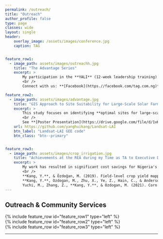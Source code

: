 ```yaml
---
permalink: /outreach/
title: "Outreach"
author_profile: false
type: page
classes: wide
layout: single
header:
    overlay_image: /assets/images/conference.jpg
    caption: TAG


feature_row1:
  - image_path: assets/images/outreachh.jpg
    title: "The Advantage Series"
    excerpt: >
        My participation in the **YALI** (12-week leadership training) not only prepared me for life after school but also equipped me with the necessary knowledge to successfully co-convene **[The Advantage Group](https.//facebook.com/tag.com.ng)**, an organization formed with the vision of giving students and graduates a competitive edge that distinguishes them globally. Each year, we organize inspiring **outreaches, conferences and workshops** designed to equip students and graduates with essential knowledge and skills in various areas, including **academics, entrepreneurship, renewable energy, the environment, leadership, and career development**. The first edition, **TAG’17**, was organized by a team of ten under my direction and attracted approximately **500 participants**. To date, we have built a network of over **3,000 Nigerian students**. <br />
        <br />
        Connect with us: **[Facebook](https.//facebook.com/tag.com.ng)** **[Instagram](https.//instagram.com/tag.com.ng)** 

feature_row2:
  - image_path: assets/images/advantage.jpg
    title: "GIS Approach to Site Suitability for Large-Scale Solar Farms in Osun East District, Nigeria"
    excerpt: >
        This study focuses on identifying **optimal sites for large-scale solar farms** within the **Osun East District**, Nigeria. It employs **GIS and Analytic Hierarchical Process (AHP)** to perform suitability analysis, identifying the most favorable locations based on **environmental, social, and technical criteria**. The study reveals that approximately **2.6%** of the total area is highly suitable, potentially generating **3,470 MW** of electricity, while moderately suitable areas could yield an additional **28,000 MW**. These findings highlight the significant renewable energy potential in Osun East.. <br />
        <br />
        See **[Poster Presentation](https://drive.google.com/file/d/1vHLr9sQ9xq16wzPUQyQrtkBsTeU486GB/view?usp=sharing):**  **NASRDA 2018 GIS Day**, themed: *"Geospatial Technologies for National Development"*   
    url: https://github.com/yanghuikang/Landsat-LAI
    btn_label: "Landsat-LAI GEE code"
    btn_class: "btn--primary"


feature_row3:
  - image_path: assets/images/crop_irrigation.jpg
    title: "Achievements at the REA during my Time as TA to Executive Director, Playing Key Role in Project Planning"
    excerpt: >
        My work has resulted in significant cost savings for Nigeria's energy sector, particularly by leveraging satellite remote sensing, GIS, AI and machine learning to implement optimized, least-cost geospatial solutions for electrification of underserved and unserved communities. Since joining the Rural Electrification Agency (REA) as a Technical Advisor on Geodata Analysis, my work has been supported by various EO technologies across multiple areas, including the planning, monitoring, and evaluation (M&E) of various renewable energy projects. This support is key in the deployment of 56 solar mini-grids (14 MW), 6 EV charging stations, 497,000 solar home systems, and 35,000 solar streetlights, extending the national grid by 2,000 km and benefiting 1.5 million people. <br /> 
        <br /> 
        **Kang, Y.**, & Özdoğan, M. (2019). Field-level crop yield mapping with Landsat using a hierarchical data assimilation approach. *Remote Sensing of Environment*, *228*, 144–163. [link](https://doi.org/10.1016/j.rse.2019.04.005) <br />
        **Kang, Y.**, Ozdogan, M., Zhu, X., Ye, Z., Hain, C., & Anderson, M. (2020). Comparative assessment of environmental variables and machine learning algorithms for maize yield prediction in the US Midwest. *Environmental Research Letters*, *15*(6). [link](https://doi.org/10.1088/1748-9326/ab7df9) <br/> 
        Yuchi, M., Zhang, Z., **Kang, Y.**, & Ozdogan, M. (2021). Corn yield prediction and uncertainty analysis based on remotely sensed variables using a Bayesian neural network approach. *Remote Sensing of Environment*, *258*, 112408. [link](https://doi.org/10.1016/j.rse.2021.112408)    
---
```


## Outreach & Community Services

{% include feature_row id="feature_row1" type="left" %}  
{% include feature_row id="feature_row2" type="left" %}  
{% include feature_row id="feature_row3" type="left" %}

---




<!-- * **Januray 2024:** Our OpenET benchmark paper, where I'm a co-author, is published at [Nature Water](https://www.nature.com/articles/s44221-023-00181-7), offering rigorous assesmsnet of satellite-derived evapotranspiration for resources management.
* **December 2023:** For the second year in a row, hosted our innovative session on "Emerging Machine Learning Approaches for Process Understanding in Ecosystem Sciences" at AGU.
* **December 2023:** Presented our CEDAR-GPP dataset at the AGU, offering vital spatiotemporal estimates of GPP that incorporates the CO2 fertilization effect.
* **October 2023:** Our preprint, “CEDAR-GPP: Spatiotemporally Upscaled Estimates of Gross Primary Productivity Incorporating CO2 Fertilization,” is now under discussion at _[Earth System Science Data](https://essd.copernicus.org/preprints/essd-2023-337/)_.
* **September 2023:** Excited to announce our preprint, “Using Automated Machine Learning for the Upscaling of Gross Primary Productivity,” is currently under discussion at _[Biogeosciences](https://bg.copernicus.org/preprints/bg-2023-141/)_.
* **August 2023:** Presented our recent findings on atmospheric CO2 impacts on global photosynthesis at the _ESA Annual Meeting_ in Portland, Oregon.
* **July 2023:** Delivered a presentation on our work and perspectives on high-resolution satellite LAI data products at _IGARSS 2023_ in Pasadena, CA.
* **June 2023:** A team of master's students under my guidance presented our collaborative work, _"Upscaling Global Hourly GPP with Temporal Fusion Transformer,"_ at the CVPR MultiEarth 2023 Workshop. [paper](link) -->
